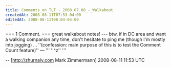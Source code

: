```yaml
---
title: Comments_on_TLT_-_2008.07.08_-_Walkabout
createdAt: 2008-08-11T07:53-04:00
editedAt: 2008-08-11T08:04-04:00
---
```


=== 1 Comment. ===
great walkabout notes! --- btw, if in DC area and want a walking companion any time, don't hesitate to ping me (though I'm mostly into jogging) ... ''(confession: main purpose of this is to test the Comment Count feature)'' &mdash; ''' ''^z'' '''

-- [http://zhurnaly.com Mark Zimmermann] 2008-08-11 11:53 UTC



